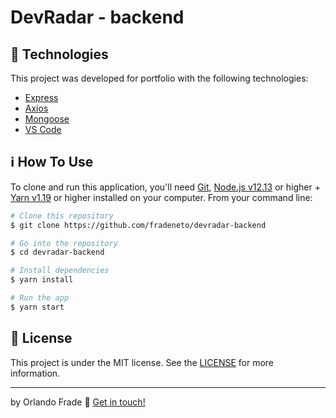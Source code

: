 # DevRadar - backend

## :rocket: Technologies

This project was developed for portfolio with the following technologies:

-  [Express](https://expressjs.com/)
-  [Axios](https://github.com/axios/axios)
-  [Mongoose](https://mongoosejs.com/)
-  [VS Code][vc]

## :information_source: How To Use

To clone and run this application, you'll need [Git](https://git-scm.com), [Node.js v12.13][nodejs] or higher + [Yarn v1.19][yarn] or higher installed on your computer. From your command line:

```bash
# Clone this repository
$ git clone https://github.com/fradeneto/devradar-backend

# Go into the repository
$ cd devradar-backend

# Install dependencies
$ yarn install

# Run the app
$ yarn start
```

## :memo: License
This project is under the MIT license. See the [LICENSE](https://github.com/fradeneto/devradar-backend/blob/master/LICENSE) for more information.

---

by Orlando Frade :wave: [Get in touch!](https://www.linkedin.com/in/orlandofrade/)

[nodejs]: https://nodejs.org/
[yarn]: https://yarnpkg.com/
[vc]: https://code.visualstudio.com/


